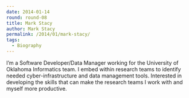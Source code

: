 ```yaml
---
date: 2014-01-14
round: round-08
title: Mark Stacy
author: Mark Stacy
permalink: /2014/01/mark-stacy/
tags:
  - Biography
---
```

I&#8217;m a Software Developer/Data Manager working for the University of Oklahoma Informatics team. I embed within research teams to identify needed cyber-infrastructure and data management tools. Interested in developing the skills that can make the research teams I work with and myself more productive.
